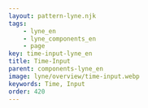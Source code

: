```yaml
---
layout: pattern-lyne.njk
tags: 
    - lyne_en
    - lyne_components_en
    - page
key: time-input-lyne_en
title: Time-Input
parent: components-lyne_en
image: lyne/overview/time-input.webp
keywords: Time, Input
order: 420
---
```

